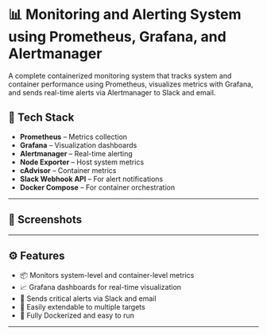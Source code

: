 # 📊 Monitoring and Alerting System using Prometheus, Grafana, and Alertmanager

A complete containerized monitoring system that tracks system and container performance using Prometheus, visualizes metrics with Grafana, and sends real-time alerts via Alertmanager to Slack and email.

## 🧰 Tech Stack

- **Prometheus** – Metrics collection
- **Grafana** – Visualization dashboards
- **Alertmanager** – Real-time alerting
- **Node Exporter** – Host system metrics
- **cAdvisor** – Container metrics
- **Slack Webhook API** – For alert notifications
- **Docker Compose** – For container orchestration

---

## 📸 Screenshots

---

## ⚙️ Features

- 📦 Monitors system-level and container-level metrics
- 📈 Grafana dashboards for real-time visualization
- 🚨 Sends critical alerts via Slack and email
- 🔌 Easily extendable to multiple targets
- 🐳 Fully Dockerized and easy to run

---